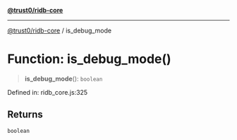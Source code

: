 [**@trust0/ridb-core**](../README.md)

***

[@trust0/ridb-core](../README.md) / is\_debug\_mode

# Function: is\_debug\_mode()

> **is\_debug\_mode**(): `boolean`

Defined in: ridb\_core.js:325

## Returns

`boolean`

